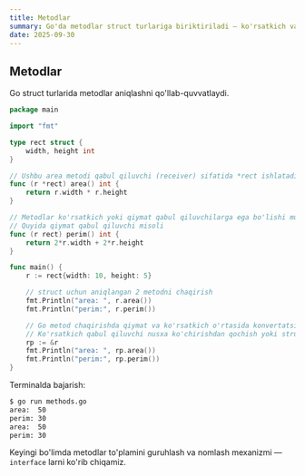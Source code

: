 ```yaml
---
title: Metodlar
summary: Go'da metodlar struct turlariga biriktiriladi — ko'rsatkich va qiymat qabul qiluvchilar.
date: 2025-09-30
---
```


## Metodlar

<div class="my-md-content">
Go struct turlarida metodlar aniqlashni qo'llab-quvvatlaydi.

```go
package main

import "fmt"

type rect struct {
    width, height int
}

// Ushbu area metodi qabul qiluvchi (receiver) sifatida *rect ishlatadi
func (r *rect) area() int {
    return r.width * r.height
}

// Metodlar ko'rsatkich yoki qiymat qabul qiluvchilarga ega bo'lishi mumkin
// Quyida qiymat qabul qiluvchi misoli
func (r rect) perim() int {
    return 2*r.width + 2*r.height
}

func main() {
    r := rect{width: 10, height: 5}

    // struct uchun aniqlangan 2 metodni chaqirish
    fmt.Println("area: ", r.area())
    fmt.Println("perim:", r.perim())

    // Go metod chaqirishda qiymat va ko'rsatkich o'rtasida konvertatsiyani avtomatik bajaradi
    // Ko'rsatkich qabul qiluvchi nusxa ko'chirishdan qochish yoki struct'ni o'zgartirish uchun foydali
    rp := &r
    fmt.Println("area: ", rp.area())
    fmt.Println("perim:", rp.perim())
}
```

Terminalda bajarish:
```bash
$ go run methods.go 
area:  50
perim: 30
area:  50
perim: 30
```

Keyingi bo'limda metodlar to'plamini guruhlash va nomlash mexanizmi — `interface` larni ko'rib chiqamiz.
</div>
